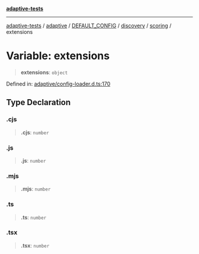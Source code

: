 [**adaptive-tests**](../../../../../../../../README.md)

***

[adaptive-tests](../../../../../../../../README.md) / [adaptive](../../../../../../../README.md) / [DEFAULT\_CONFIG](../../../../../README.md) / [discovery](../../../README.md) / [scoring](../README.md) / extensions

# Variable: extensions

> **extensions**: `object`

Defined in: [adaptive/config-loader.d.ts:170](https://github.com/anon57396/adaptive-tests/blob/main/types/adaptive/config-loader.d.ts#L170)

## Type Declaration

### .cjs

> **.cjs**: `number`

### .js

> **.js**: `number`

### .mjs

> **.mjs**: `number`

### .ts

> **.ts**: `number`

### .tsx

> **.tsx**: `number`

